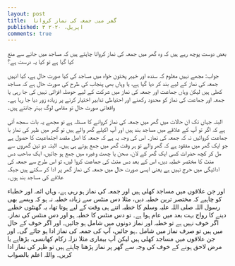 ```yaml
---
layout: post
title:  گھر میں جمعہ کی نماز کروانا
published: ۳ اپریل، ۲۰۲۰
comments: true
---
```

بعض دوست پوچھ رہے ہیں کہ وہ گھر میں جمعہ کی نماز کروانا چاہتے ہیں کہ مساجد میں جانے سے منع کیا گیا ہے تو کیا یہ درست ہے؟ 

جواب: مجھے نہیں معلوم کہ سندھ اور خیبر پختون خواہ میں مساجد کی کیا صورت حال ہے، کیا انہیں جمعہ کی نماز کے لیے بند کر دیا گیا ہے، یا وہاں بھی پنجاب کی طرح کی صورت حال ہے کہ مساجد کھلی ہیں لیکن وہاں جماعت اور جمعہ کی نماز میں شرکت کے لیے حوصلہ افزائی نہیں کی جا رہی یا جمعہ اور جماعت کی نماز کو محدود رکھنے اور احتیاطی تدابیر اختیار کرنے پر زیادہ زور دیا جا رہا ہے۔ واقعاتی صورت حال تو مقامی لوگ بہتر جانتے ہیں۔

البتہ جہاں تک ان حالات میں گھر میں جمعہ کی نماز کروانے کا مسئلہ ہے تو مجھے یہ بات سمجھ آتی ہے کہ اگر تو آپ کے علاقے میں مساجد بند ہیں اور آپ اکیلے گھر والے ہیں تو گھر میں ظہر کی نماز با جماعت کروائیں نہ کہ جمعہ کی نماز۔ اس کی وجہ یہ ہے کہ جمعہ کا اصل مقصد اجتماعیت کا حصول ہے جو ایک گھر میں مفقود ہے کہ گھر والے تو ہر وقت گھر میں جمع ہوتے ہی ہیں۔ البتہ دو تین گھروں سے مل کر کچھ حضرات کسی ایک گھر کے لان، صحن یا چھت وغیرہ میں جمع ہو جائیں، ایک صاحب دس منٹ کا مختصر خطبہ دیں، اس کے بعد دس منٹ کی جماعت کروا لیں، تو اس طرح سے جمعہ کی ادائیگی میں حرج نہیں ہے یعنی ایسی صورت حال میں جمعہ کی نماز گھر پر ادا کر سکتے ہیں جبکہ علاقے کی مساجد بند ہوں۔

اور جن علاقوں میں مساجد کھلی ہیں اور جمعہ کی نماز ہو رہی ہے، وہاں ائمہ اور خطباء کو چاہیے کہ مختصر ترین خطبہ دیں، مثلا دس منٹس سے زیادہ خطبہ نہ ہو کہ ویسے بھی رسول اللہ صلی اللہ علیہ وسلم کا خطبہ اتنے ہی وقت کے لیے ہوتا تھا، یہ گھنٹوں خطبے دینے کا رواج بہت بعد میں عام ہوا ہے۔ تو دس منٹس کا خطبہ ہو اور دس منٹس کی نماز۔ اگر خوف نہیں ہے تو خطبہ اور نماز دونوں میں شامل ہو جائیں۔ اور اگر خوف کے حال میں ہیں تو صرف نماز میں شامل ۔ہو جائیں، آپ کی جمعہ کی نماز ادا ہو جائے گی۔ اور جن علاقوں میں مساجد کھلی ہیں لیکن آپ بیماری مثلا نزلہ زکام کھانسی، بڑھاپے یا مرض لاحق ہونے کے خوف کی وجہ سے گھر پر نماز پڑھنا چاہتے ہیں تو ظہر کی نماز ادا کریں۔ واللہ اعلم بالصواب
